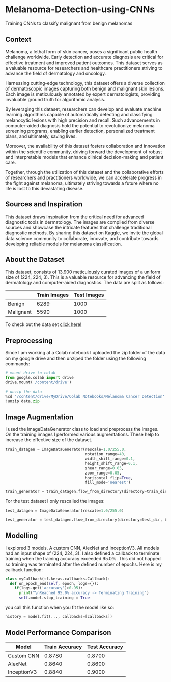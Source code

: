 # Melanoma-Detection-using-CNNs
Training CNNs to classify malignant from benign melanomas

## Context
Melanoma, a lethal form of skin cancer, poses a significant public health challenge worldwide. Early detection and accurate diagnosis are critical for effective treatment and improved patient outcomes. This dataset serves as a valuable resource for researchers and healthcare practitioners striving to advance the field of dermatology and oncology.

Harnessing cutting-edge technology, this dataset offers a diverse collection of dermatoscopic images capturing both benign and malignant skin lesions. Each image is meticulously annotated by expert dermatologists, providing invaluable ground truth for algorithmic analysis.

By leveraging this dataset, researchers can develop and evaluate machine learning algorithms capable of automatically detecting and classifying melanocytic lesions with high precision and recall. Such advancements in computer-aided diagnosis hold the potential to revolutionize melanoma screening programs, enabling earlier detection, personalized treatment plans, and ultimately, saving lives.

Moreover, the availability of this dataset fosters collaboration and innovation within the scientific community, driving forward the development of robust and interpretable models that enhance clinical decision-making and patient care.

Together, through the utilization of this dataset and the collaborative efforts of researchers and practitioners worldwide, we can accelerate progress in the fight against melanoma, ultimately striving towards a future where no life is lost to this devastating disease.

## Sources and Inspiration
This dataset draws inspiration from the critical need for advanced diagnostic tools in dermatology. The images are compiled from diverse sources and showcase the intricate features that challenge traditional diagnostic methods. By sharing this dataset on Kaggle, we invite the global data science community to collaborate, innovate, and contribute towards developing reliable models for melanoma classification.

## About the Dataset
This dataset, consists of 13,900 meticulously curated images of a uniform size of (224, 224, 3). This is a valuable resource for advancing the field of dermatology and computer-aided diagnostics. The data are split as follows:

|                    | Train Images | Test Images |
|--------------------|--------------|-------------|
| Benign             | 6289         | 1000        |
| Malignant          | 5590         | 1000        |

To check out the data set [click here!](https://www.kaggle.com/datasets/bhaveshmittal/melanoma-cancer-dataset/data)

## Preprocessing 
Since I am working at a Colab notebook I uploaded the zip folder of the data on my google drive and then unziped the folder using the following commands:
```python
# mount drive to colab
from google.colab import drive
drive.mount('/content/drive')

# unzip the data
%cd '/content/drive/MyDrive/Colab Notebooks/Melanoma Cancer Detection'
!unzip data.zip
```

## Image Augmentation
I used the ImageDataGenerator class to load and preprocess the images. On the training images I performed various augmentations. These help to increase the effective size of the dataset. 
```python
train_datagen = ImageDataGenerator(rescale=1.0/255.0,
                                   rotation_range=40,
                                   width_shift_range=0.1,
                                   height_shift_range=0.1,
                                   shear_range=0.05,
                                   zoom_range=0.05,
                                   horizontal_flip=True,
                                   fill_mode='nearest')

train_generator = train_datagen.flow_from_directory(directory=train_dir, batch_size=20, class_mode='binary', target_size=(224,224))
```
For the test dataset I only rescalled the images:
```python
test_datagen = ImageDataGenerator(rescale=1.0/255.0)

test_generator = test_datagen.flow_from_directory(directory=test_dir, batch_size=20, class_mode='binary', target_size=(224,224))
```

## Modelling
I explored 3 models. A custom CNN, AlexNet and InceptionV3. All models had an input shape of (224, 224, 3). I also defined a callback to terminate training when the training accuracy exceeded 95.0%. This did not happed so training was terminated after the defined number of epochs. Here is my callback function:
```python
class myCallback(tf.keras.callbacks.Callback):
  def on_epoch_end(self, epoch, logs={}):
    if(logs.get('accuracy')>0.95):
      print("\nReached 95.0% accuracy -> Terminating Training")
      self.model.stop_training = True
```
you call this function when you fit the model like so:
```python
history = model.fit(..., callbacks=[callbacks])
```

## Model Performance Comparison

| Model          | Train Accuracy | Test Accuracy |
|----------------|----------------|---------------|
| Custom CNN     | 0.8780         | 0.8700        |
| AlexNet        | 0.8640         | 0.8600        |
| InceptionV3    | 0.8840         | 0.9000        |
